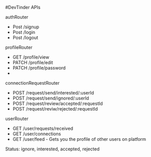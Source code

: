 #DevTinder APIs

authRouter
- Post /signup
- Post /login
- Post /logout

profileRouter
- GET /profile/view
- PATCH /profile/edit
- PATCH /profile/password
- 

connectionRequestRouter
- POST /request/send/interested/:userId
- POST /request/send/ignored/:userId
- POST /request/review/accepted/:requestId
- POST /request/reviw/rejected/:requestId

userRouter
- GET /user/requests/received
- GET /user/connections
- GET /user/feed - Gets you the profile of other users on platform

Status: ignore, interested, accepted, rejected  
